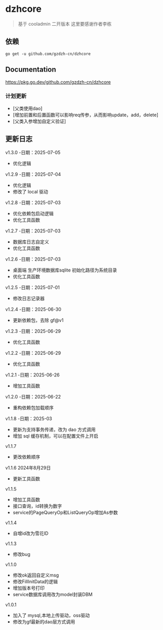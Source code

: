 # dzhcore

> 基于 cooladmin 二开版本
> 这里要感谢作者李栋

## 依赖
```shell
go get -u github.com/gzdzh-cn/dzhcore
```

## Documentation

https://pkg.go.dev/github.com/gzdzh-cn/dzhcore

### 计划更新
- [父类使用dao]
- [增加前置和后置函数可以影响req传参，从而影响update，add，delete]
- [父类入参增加自定义验证]

## 更新日志
v1.3.0 -日期：2025-07-05
- 优化逻辑

v1.2.9 -日期：2025-07-04
- 优化逻辑
- 修改了 local 驱动

v1.2.8 -日期：2025-07-03
- 优化依赖包启动逻辑
- 优化工具函数

v1.2.7 -日期：2025-07-03
- 数据库日志自定义
- 优化工具函数

v1.2.6 -日期：2025-07-03
- 桌面端 生产环境数据库sqlite 初始化路径为系统目录
- 优化工具函数


v1.2.5 -日期：2025-07-01
- 修改日志记录器

v1.2.4 -日期：2025-06-30
- 更新依赖包，去除 gf@v1

v1.2.3 -日期：2025-06-29
- 优化工具函数

v1.2.2 -日期：2025-06-29
- 优化工具函数

v1.2.1 -日期：2025-06-26
- 增加工具函数

v1.2.0 -日期：2025-06-22
- 重构依赖包加载顺序

v1.1.8 -日期：2025-03
- 更新为支持事务传递，改为 dao 方式调用
- 增加 sql 缓存机制，可以在配置文件上开启

v1.1.7 
- 更改依赖顺序

v1.1.6 2024年8月29日
- 更新工具函数

v1.1.5
- 增加工具函数
- 接口查询，id转换为数字
- service的PageQueryOp和ListQueryOp增加As参数

v1.1.4
- 自增id改为雪花ID

v1.1.3
- 修改bug

v1.1.0
- 修改ok返回自定义msg
- 修改FillInitData的逻辑
- 增加版本号打印
- service数据库调用改为model封装DBM

v1.0.1
- 加入了 mysql,本地上传驱动，oss驱动
- 修改为gf最新的dao层方式调用